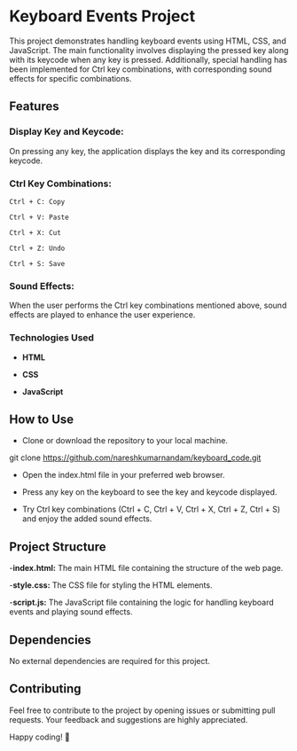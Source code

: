 
# Keyboard Events Project

This project demonstrates handling keyboard events using HTML, CSS, and JavaScript. The main functionality involves displaying the pressed key along with its keycode when any key is pressed. Additionally, special handling has been implemented for Ctrl key combinations, with corresponding sound effects for specific combinations.

## Features

### Display Key and Keycode: 

On pressing any key, the application displays the key and its corresponding keycode.

### Ctrl Key Combinations:

`Ctrl + C: Copy`

`Ctrl + V: Paste`

`Ctrl + X: Cut`

`Ctrl + Z: Undo`

`Ctrl + S: Save`


### Sound Effects: 

When the user performs the Ctrl key combinations mentioned above, sound effects are played to enhance the user experience.

### Technologies Used

- **HTML**

- **CSS**

- **JavaScript**

## How to Use

- Clone or download the repository to your local machine.

git clone https://github.com/nareshkumarnandam/keyboard_code.git

- Open the index.html file in your preferred web browser.

- Press any key on the keyboard to see the key and keycode displayed.

- Try Ctrl key combinations (Ctrl + C, Ctrl + V, Ctrl + X, Ctrl + Z, Ctrl + S) and enjoy the added sound effects.

## Project Structure

-**index.html:** The main HTML file containing the structure of the web page.

-**style.css:** The CSS file for styling the HTML elements.

-**script.js:** The JavaScript file containing the logic for handling keyboard events and playing sound effects.


## Dependencies

No external dependencies are required for this project.

## Contributing

Feel free to contribute to the project by opening issues or submitting pull requests. Your feedback and suggestions are highly appreciated.


Happy coding! 🚀
